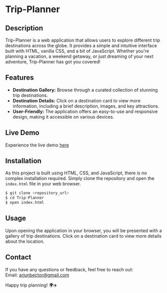 # Trip-Planner

## Description

Trip-Planner is a web application that allows users to explore different trip destinations across the globe. It provides a simple and intuitive interface built with HTML, vanilla CSS, and a bit of JavaScript. Whether you're planning a vacation, a weekend getaway, or just dreaming of your next adventure, Trip-Planner has got you covered!

## Features

- **Destination Gallery:** Browse through a curated collection of stunning trip destinations.
- **Destination Details:** Click on a destination card to view more information, including a brief description, images, and key attractions.
- **User-Friendly:** The application offers an easy-to-use and responsive design, making it accessible on various devices.

## Live Demo

Experience the live demo [here](https://arjunbector.github.io/Trip-Planner/)

## Installation

As this project is built using HTML, CSS, and JavaScript, there is no complex installation required. Simply clone the repository and open the `index.html` file in your web browser.

```bash
$ git clone <repository_url>
$ cd Trip-Planner
$ open index.html
```

## Usage

Upon opening the application in your browser, you will be presented with a gallery of trip destinations. Click on a destination card to view more details about the location.

## Contact 
If you have any questions or feedback, feel free to reach out:\
Email: arjunbector@gmail.com

Happy trip planning! 🌍✈️